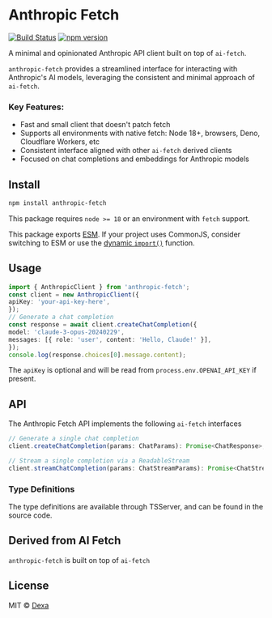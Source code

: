 # Anthropic Fetch

[![Build Status](https://github.com/dexaai/anthropic-fetch/actions/workflows/main.yml/badge.svg)](https://github.com/dexaai/anthropic-fetch/actions/workflows/main.yml) [![npm version](https://img.shields.io/npm/v/anthropic-fetch.svg?color=0c0)](https://www.npmjs.com/package/anthropic-fetch)

A minimal and opinionated Anthropic API client built on top of `ai-fetch`.

`anthropic-fetch` provides a streamlined interface for interacting with Anthropic's AI models, leveraging the consistent and minimal approach of `ai-fetch`.

### Key Features:

- Fast and small client that doesn't patch fetch
- Supports all environments with native fetch: Node 18+, browsers, Deno, Cloudflare Workers, etc
- Consistent interface aligned with other `ai-fetch` derived clients
- Focused on chat completions and embeddings for Anthropic models

## Install

```bash
npm install anthropic-fetch
```

This package requires `node >= 18` or an environment with `fetch` support.

This package exports [ESM](https://gist.github.com/sindresorhus/a39789f98801d908bbc7ff3ecc99d99c). If your project uses CommonJS, consider switching to ESM or use the [dynamic `import()`](https://v8.dev/features/dynamic-import) function.

## Usage


```ts
import { AnthropicClient } from 'anthropic-fetch';
const client = new AnthropicClient({
apiKey: 'your-api-key-here',
});
// Generate a chat completion
const response = await client.createChatCompletion({
model: 'claude-3-opus-20240229',
messages: [{ role: 'user', content: 'Hello, Claude!' }],
});
console.log(response.choices[0].message.content);
```

The `apiKey` is optional and will be read from `process.env.OPENAI_API_KEY` if present.

## API

The Anthropic Fetch API implements the following `ai-fetch` interfaces

```ts
// Generate a single chat completion
client.createChatCompletion(params: ChatParams): Promise<ChatResponse>;

// Stream a single completion via a ReadableStream
client.streamChatCompletion(params: ChatStreamParams): Promise<ChatStreamResponse>;
```

### Type Definitions

The type definitions are available through TSServer, and can be found in the source code.

## Derived from AI Fetch

`anthropic-fetch` is built on top of `ai-fetch`

## License

MIT © [Dexa](https://dexa.ai)
